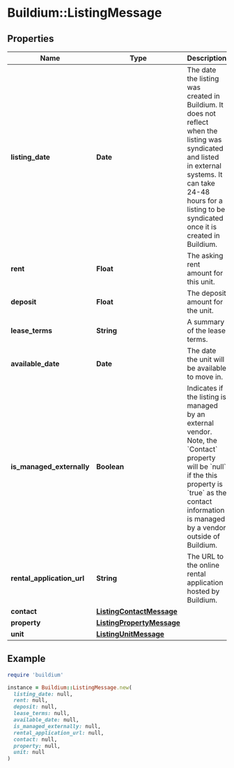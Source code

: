 # Buildium::ListingMessage

## Properties

| Name | Type | Description | Notes |
| ---- | ---- | ----------- | ----- |
| **listing_date** | **Date** | The date the listing was created in Buildium. It does not reflect when the listing was syndicated and listed in external systems. It can take 24-48 hours for a listing to be syndicated once it is created in Buildium. | [optional] |
| **rent** | **Float** | The asking rent amount for this unit. | [optional] |
| **deposit** | **Float** | The deposit amount for the unit. | [optional] |
| **lease_terms** | **String** | A summary of the lease terms. | [optional] |
| **available_date** | **Date** | The date the unit will be available to move in. | [optional] |
| **is_managed_externally** | **Boolean** | Indicates if the listing is managed by an external vendor. Note, the &#x60;Contact&#x60; property will be &#x60;null&#x60; if the this property is &#x60;true&#x60; as the contact information is managed by a vendor outside of Buildium. | [optional] |
| **rental_application_url** | **String** | The URL to the online rental application hosted by Buildium. | [optional] |
| **contact** | [**ListingContactMessage**](ListingContactMessage.md) |  | [optional] |
| **property** | [**ListingPropertyMessage**](ListingPropertyMessage.md) |  | [optional] |
| **unit** | [**ListingUnitMessage**](ListingUnitMessage.md) |  | [optional] |

## Example

```ruby
require 'buildium'

instance = Buildium::ListingMessage.new(
  listing_date: null,
  rent: null,
  deposit: null,
  lease_terms: null,
  available_date: null,
  is_managed_externally: null,
  rental_application_url: null,
  contact: null,
  property: null,
  unit: null
)
```

